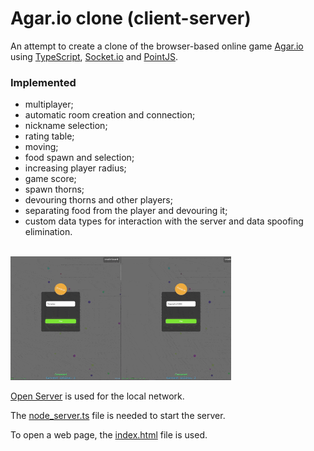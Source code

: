 # Agar.io clone (client-server)

An attempt to create a clone of the browser-based online game [Agar.io](https://agar.io/) using [TypeScript](https://www.typescriptlang.org/), [Socket.io](https://socket.io/) and [PointJS](https://pointjs.ru/).

### Implemented 
- multiplayer; 
- automatic room creation and connection;
- nickname selection; 
- rating table; 
- moving; 
- food spawn and selection; 
- increasing player radius;
- game score;
- spawn thorns;
- devouring thorns and other players;
- separating food from the player and devouring it;
- custom data types for interaction with the server and data spoofing elimination.

<p align="left">
    <br/>
    <img width="70%" src="./readme-resources/agario-clone-demo.gif">
</p>

[Open Server](https://ospanel.io/) is used for the local network.

The [node_server.ts](./server/node_server.ts) file is needed to start the server.

To open a web page, the [index.html](./site/index.html) file is used.